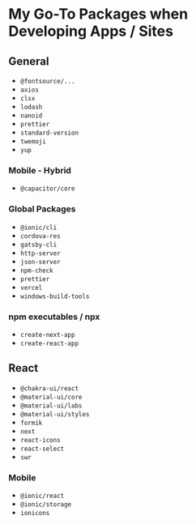 # My Go-To Packages when Developing Apps / Sites

## General

- `@fontsource/...`
- `axios`
- `clsx`
- `lodash`
- `nanoid`
- `prettier`
- `standard-version`
- `twemoji`
- `yup`

### Mobile - Hybrid

- `@capacitor/core`

### Global Packages

- `@ionic/cli`
- `cordova-res`
- `gatsby-cli`
- `http-server`
- `json-server`
- `npm-check`
- `prettier`
- `vercel`
- `windows-build-tools`

### npm executables / npx

- `create-next-app`
- `create-react-app`

## React

- `@chakra-ui/react`
- `@material-ui/core`
- `@material-ui/labs`
- `@material-ui/styles`
- `formik`
- `next`
- `react-icons`
- `react-select`
- `swr`

### Mobile

- `@ionic/react`
- `@ionic/storage`
- `ionicons`
